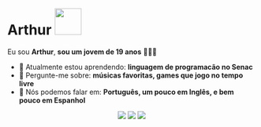 # Arthur <img src="https://cdn.dribbble.com/userupload/21169188/file/original-10b40ee3b83a4a2f2803f7f8831075af.gif" width="54px">

Eu sou <strong>Arthur</strong>, <strong>sou um jovem de 19 anos</strong> 👨🏻‍💻 

- 🚀 Atualmente estou aprendendo: <strong>linguagem de programacão no Senac</strong> 
- 💬 Pergunte-me sobre: <strong>músicas favoritas, games que jogo no tempo livre</strong>
- 📣 Nós podemos falar em: <strong>Português, um pouco em Inglês, e bem pouco em Espanhol</strong>

<div align="center">

  <a href="#" alt="Gmail">
    <img src="https://img.shields.io/badge/-Gmail-FF0000?style=flat-square&labelColor=FF0000&logo=gmail&logoColor=white&link=LINK-DO-SEU-EMAIL"/></a>

  <a href="#" alt="Linkedin">
    <img src="https://img.shields.io/badge/-Linkedin-0e76a8?style=flat-square&logo=Linkedin&logoColor=white&link=LINK-DO-SEU-LINKEDIN" /></a>

  <a href="https://www.instagram.com/artthur_an/" alt="Instagram">
    <img src="https://img.shields.io/badge/-Instagram-DF0174?style=flat-square&labelColor=DF0174&logo=instagram&logoColor=white&link=https://www.instagram.com/artthur_an/"></a>

</div>
